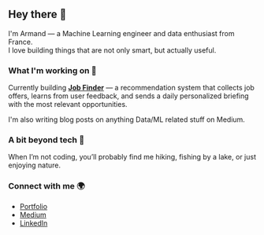 ## Hey there 👋

I'm Armand — a Machine Learning engineer and data enthusiast from France.  
I love building things that are not only smart, but actually useful. 

### What I'm working on 🔭
Currently building [**Job Finder**](https://github.com/armandmasseaugit/job_finder) — a recommendation system that collects job offers, learns from user feedback, and sends a daily personalized briefing with the most relevant opportunities.  

I'm also writing blog posts on anything Data/ML related stuff on Medium.

### A bit beyond tech 🎣
When I’m not coding, you’ll probably find me hiking, fishing by a lake, or just enjoying nature.

### Connect with me 🌍
- [Portfolio](https://armandmasseaugit.github.io/portfolio/)
- [Medium](https://medium.com/@armand.masseau)  
- [LinkedIn](https://www.linkedin.com/in/armand-masseau/)
